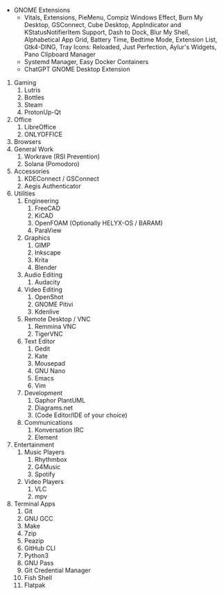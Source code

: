 - GNOME Extensions
	- Vitals, Extensions, PieMenu, Compiz Windows Effect, Burn My Desktop, GSConnect, Cube Desktop, AppIndicator and KStatusNotifierItem Support, Dash to Dock, Blur My Shell, Alphabetical App Grid, Battery Time, Bedtime Mode, Extension List, Gtk4-DING, Tray Icons: Reloaded, Just Perfection, Aylur's Widgets, Pano Clipboard Manager
	- Systemd Manager, Easy Docker Containers
	- ChatGPT GNOME Desktop Extension

1. Gaming
	1. Lutris
	2. Bottles
	3. Steam
	4. ProtonUp-Qt
2. Office
	1. LibreOffice
	2. ONLYOFFICE
3. Browsers
4. General Work
	1. Workrave (RSI Prevention)
	2. Solana (Pomodoro)
5. Accessories
	1. KDEConnect / GSConnect
	2. Aegis Authenticator
6. Utilities
	1. Engineering
		1. FreeCAD
		2. KiCAD
		3. OpenFOAM (Optionally HELYX-OS / BARAM)
		4. ParaView
	2. Graphics
		1. GIMP
		2. Inkscape
		3. Krita
		4. Blender
	3. Audio Editing
		1. Audacity
	4. Video Editing
		1. OpenShot
		2. GNOME Pitivi
		3. Kdenlive
	5. Remote Desktop / VNC
		1. Remmina VNC
		2. TigerVNC
	6. Text Editor
		1. Gedit
		2. Kate
		3. Mousepad
		4. GNU Nano
		5. Emacs
		6. Vim
	7. Development
		1. Gaphor PlantUML
		2. Diagrams.net
		3. (Code Editor/IDE of your choice)
	8. Communications
		1. Konversation IRC
		2. Element
7. Entertainment
	1. Music Players
		1. Rhythmbox
		2. G4Music
		3. Spotify
	2. Video Players
		1. VLC
		2. mpv
8. Terminal Apps
	1. Git
	2. GNU GCC
	3. Make
	4. 7zip
	5. Peazip
	6. GitHub CLI
	7. Python3
	8. GNU Pass
	9. Git Credential Manager
	10. Fish Shell
	11. Flatpak